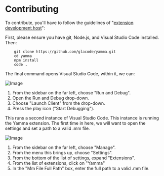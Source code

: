 # Contributing

To contribute, you'll have to follow the guidelines of "[extension development host](https://code.visualstudio.com/api/get-started/your-first-extension#debugging-the-extension)":

First, please ensure you have git, Node.js, and Visual Studio Code installed.  Then:

```
	git clone https://github.com/glacode/yamma.git
	cd yamma
	npm install
	code .
```
The final command opens Visual Studio Code, within it, we can:

![Image](screenshots/launchClient.png)
1. From the sidebar on the far left, choose "Run and Debug".
2. Open the Run and Debug drop-down.
3. Choose "Launch Client" from the drop-down.
4. Press the play icon ("Start Debugging").

This runs a second instance of Visual Studio Code.  This instance is running the Yamma extension.  The first time in here, we will want to open the settings and set a path to a valid .mm file.

![Image](screenshots/settings.png)
1. From the sidebar on the far left, choose "Manage".
2. From the menu this brings up, choose "Settings".
3. From the bottom of the list of settings, expand "Extensions".
4. From the list of extensions, click on "Yamma"
5. In the "Mm File Full Path" box, enter the full path to a valid .mm file.
